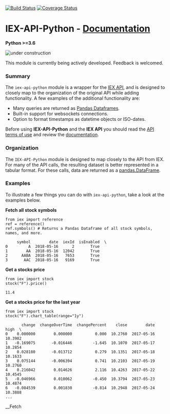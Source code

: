 [![Build Status](https://travis-ci.org/danielecook/iex-api-python.svg?branch=master)](https://travis-ci.org/danielecook/iex-api-python) [![Coverage Status](https://coveralls.io/repos/github/danielecook/iex-api-python/badge.svg)](https://coveralls.io/github/danielecook/iex-api-python)

# IEX-API-Python - [Documentation](http://www.danielecook.com/iex-api-python/stocks/)

__Python >=3.6__

![under construction](https://countspooky.neocities.org/construction.gif)

This module is currently being actively developed. Feedback is welcomed.

### Summary

The `iex-api-python` module is a wrapper for the [IEX API](https://iextrading.com/developer/docs/#getting-started), and is designed to closely map to the organization of the original API while adding functionality. A few examples of the additional functionality are:

* Many queries are returned as [Pandas Dataframes](https://pandas.pydata.org/).
* Built-in support for websockets connections.
* Option to format timestamps as datetime objects or ISO-dates.

Before using __IEX-API-Python__ and the __IEX API__ you should read the [API terms of use](https://iextrading.com/api-terms/) and review the [documentation](https://iextrading.com/developer/docs/).

### Organization

The `IEX-API-Python` module is designed to map closely to the API from IEX. For many of the API calls, the resulting dataset is better represented in a tabular format. For these calls, data are returned as a [pandas.DataFrame](https://pandas.pydata.org/pandas-docs/stable/generated/pandas.DataFrame.html).

### Examples

To illustrate a few things you can do with `iex-api-python`, take a look at the examples below.

__Fetch all stock symbols__

```
from iex import reference
ref = reference()
ref.symbols() # Returns a Pandas Dataframe of all stock symbols, names, and more.
```
```
     symbol        date  iexId  isEnabled  \
0         A  2018-05-16      2       True
1        AA  2018-05-16  12042       True
2      AABA  2018-05-16   7653       True
3       AAC  2018-05-16   9169       True
```

__Get a stocks price__

```
from iex import stock
stock("F").price()
```
```
11.4
```

__Get a stocks price for the last year__
```
from iex import stock
stock("F").chart_table(range="1y")
```
```
       change  changeOverTime  changePercent    close        date     high  \
0    0.000000        0.000000          0.000  10.2760  2017-05-16  10.3982
1   -0.169075       -0.016446         -1.645  10.1070  2017-05-17  10.2854
2    0.028180       -0.013712          0.279  10.1351  2017-05-18  10.1633
3    0.075144       -0.006394          0.741  10.2103  2017-05-19  10.2760
4    0.216042        0.014626          2.116  10.4263  2017-05-22  10.4545
5   -0.046966        0.010062         -0.450  10.3794  2017-05-23  10.4874
6   -0.084539        0.001830         -0.814  10.2948  2017-05-24  10.3888
...
```

__Fetch 